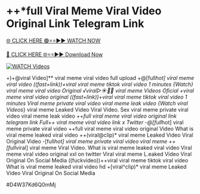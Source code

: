 # ++*full Viral Meme Viral Video Original Link Telegram Link


[🌐 CLICK HERE 🟢==►► WATCH NOW](https://gitload.pages.dev/)

[🔴 CLICK HERE 🌐==►► Download Now](https://gitload.pages.dev/)

[![WATCH Videos](https://i.imgur.com/dJHk4Zq.gif)](https://gitload.pages.dev/)




























+)+@viral Video]** viral meme viral video full upload
+@[full*hot] viral meme viral video ((fast+link))+viral viral meme tiktok viral video 1 minutes {Watch} viral meme viral video Original ️√viral▷☀️👄💥 viral meme Videos Oficial +viral meme viral video original
((fast+link))+viral viral meme tiktok viral video 1 minutes
Viral meme private viral video viral meme leak video
{Watch viral Videos*} viral meme Leaked Video Viral Video. Sex viral meme private viral video viral meme leak video ++*full viral meme viral video original link telegram link Full++ viral meme viral video link x Twitter -@[full*hot] viral meme private viral video ++full viral meme viral video original Video What is viral meme leaked viral video ++(viral@clip)* viral meme Leaked Video Viral Original Video -[full*hot] viral meme private viral video viral meme
++[full*viral] viral meme Viral Video. What is viral meme leaked viral video Viral meme viral video original xxl on twitter Viral viral meme L.eaked Video Viral Original On Social Media ((fuckvideo))++viral viral meme tiktok viral video What is viral meme leaked viral video hd +[viral^clip)* viral meme Leaked Video Viral Original On Social Media


#D4W37Kd6Q0mMj
